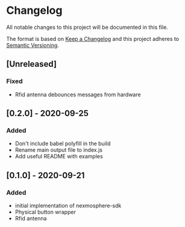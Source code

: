 # Changelog
All notable changes to this project will be documented in this file.

The format is based on [Keep a Changelog](http://keepachangelog.com/en/1.0.0/)
and this project adheres to [Semantic Versioning](http://semver.org/spec/v2.0.0.html).

## [Unreleased]
### Fixed
- Rfid antenna debounces messages from hardware

## [0.2.0] - 2020-09-25
### Added
- Don't include babel polyfill in the build
- Rename main output file to index.js
- Add useful README with examples

## [0.1.0] - 2020-09-21
### Added
- initial implementation of nexmosphere-sdk
- Physical button wrapper
- Rfid antenna
